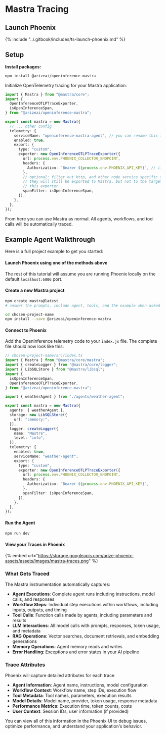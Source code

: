 # Mastra Tracing

## Launch Phoenix

{% include "../.gitbook/includes/ts-launch-phoenix.md" %}

## Setup

**Install packages:**

```bash
npm install @arizeai/openinference-mastra
```

Initialize OpenTelemetry tracing for your Mastra application:

```typescript
import { Mastra } from "@mastra/core";
import {
  OpenInferenceOTLPTraceExporter,
  isOpenInferenceSpan,
} from "@arizeai/openinference-mastra";

export const mastra = new Mastra({
  // ... other config
  telemetry: {
    serviceName: "openinference-mastra-agent", // you can rename this to whatever you want to appear in the Phoenix UI
    enabled: true,
    export: {
      type: "custom",
      exporter: new OpenInferenceOTLPTraceExporter({
        url: process.env.PHOENIX_COLLECTOR_ENDPOINT,
        headers: {
          Authorization: `Bearer ${process.env.PHOENIX_API_KEY}`, // if you're self-hosting Phoenix without auth, you can remove this header
        },
        // optional: filter out http, and other node service specific spans
        // they will still be exported to Mastra, but not to the target of
        // this exporter
        spanFilter: isOpenInferenceSpan,
      }),
    },
  },
});
```

From here you can use Mastra as normal. All agents, workflows, and tool calls will be automatically traced.

## Example Agent Walkthrough

Here is a full project example to get you started:

#### Launch Phoenix using one of the methods above

The rest of this tutorial will assume you are running Phoenix locally on the default `localhost:6006` port.

#### Create a new Mastra project

```bash
npm create mastra@latest
# answer the prompts, include agent, tools, and the example when asked

cd chosen-project-name
npm install --save @arizeai/openinference-mastra
```

#### Connect to Phoenix

Add the OpenInference telemetry code to your `index.js` file. The complete file should now look like this:

```typescript
// chosen-project-name/src/index.ts
import { Mastra } from "@mastra/core/mastra";
import { createLogger } from "@mastra/core/logger";
import { LibSQLStore } from "@mastra/libsql";
import {
  isOpenInferenceSpan,
  OpenInferenceOTLPTraceExporter,
} from "@arizeai/openinference-mastra";

import { weatherAgent } from "./agents/weather-agent";

export const mastra = new Mastra({
  agents: { weatherAgent },
  storage: new LibSQLStore({
    url: ":memory:",
  }),
  logger: createLogger({
    name: "Mastra",
    level: "info",
  }),
  telemetry: {
    enabled: true,
    serviceName: "weather-agent",
    export: {
      type: "custom",
      exporter: new OpenInferenceOTLPTraceExporter({
        url: process.env.PHOENIX_COLLECTOR_ENDPOINT,
        headers: {
          Authorization: `Bearer ${process.env.PHOENIX_API_KEY}`,
        },
        spanFilter: isOpenInferenceSpan,
      }),
    },
  },
});

```

#### Run the Agent

```bash
npm run dev
```

#### View your Traces in Phoenix

{% embed url="https://storage.googleapis.com/arize-phoenix-assets/assets/images/mastra-traces.png" %}

### What Gets Traced

The Mastra instrumentation automatically captures:

* **Agent Executions**: Complete agent runs including instructions, model calls, and responses
* **Workflow Steps**: Individual step executions within workflows, including inputs, outputs, and timing
* **Tool Calls**: Function calls made by agents, including parameters and results
* **LLM Interactions**: All model calls with prompts, responses, token usage, and metadata
* **RAG Operations**: Vector searches, document retrievals, and embedding generations
* **Memory Operations**: Agent memory reads and writes
* **Error Handling**: Exceptions and error states in your AI pipeline

### Trace Attributes

Phoenix will capture detailed attributes for each trace:

* **Agent Information**: Agent name, instructions, model configuration
* **Workflow Context**: Workflow name, step IDs, execution flow
* **Tool Metadata**: Tool names, parameters, execution results
* **Model Details**: Model name, provider, token usage, response metadata
* **Performance Metrics**: Execution time, token counts, costs
* **User Context**: Session IDs, user information (if provided)

You can view all of this information in the Phoenix UI to debug issues, optimize performance, and understand your application's behavior.
